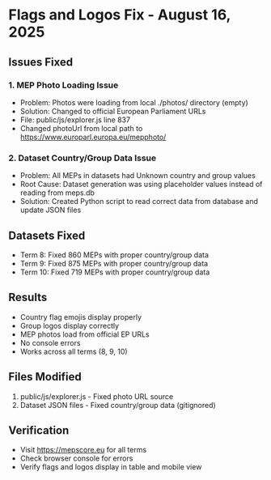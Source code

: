 # Flags and Logos Fix - August 16, 2025

## Issues Fixed

### 1. MEP Photo Loading Issue
- Problem: Photos were loading from local ./photos/ directory (empty)
- Solution: Changed to official European Parliament URLs
- File: public/js/explorer.js line 837
- Changed photoUrl from local path to https://www.europarl.europa.eu/mepphoto/

### 2. Dataset Country/Group Data Issue  
- Problem: All MEPs in datasets had Unknown country and group values
- Root Cause: Dataset generation was using placeholder values instead of reading from meps.db
- Solution: Created Python script to read correct data from database and update JSON files

## Datasets Fixed
- Term 8: Fixed 860 MEPs with proper country/group data
- Term 9: Fixed 875 MEPs with proper country/group data  
- Term 10: Fixed 719 MEPs with proper country/group data

## Results
- Country flag emojis display properly
- Group logos display correctly
- MEP photos load from official EP URLs
- No console errors
- Works across all terms (8, 9, 10)

## Files Modified
1. public/js/explorer.js - Fixed photo URL source
2. Dataset JSON files - Fixed country/group data (gitignored)

## Verification
- Visit https://mepscore.eu for all terms
- Check browser console for errors
- Verify flags and logos display in table and mobile view
